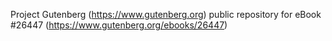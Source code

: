 Project Gutenberg (https://www.gutenberg.org) public repository for eBook #26447 (https://www.gutenberg.org/ebooks/26447)
